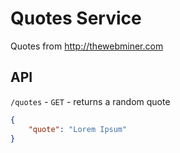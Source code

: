 # Quotes Service

Quotes from http://thewebminer.com

## API

`/quotes` - `GET` - returns a random quote

```json
{
    "quote": "Lorem Ipsum"
}
```

